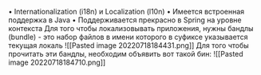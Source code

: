 • Internationalization (i18n) и Localization (l10n) 
• Имеется встроенная поддержка в Java 
• Поддерживается прекрасно в Spring на уровне контекста
Для того чтобы локализовывать приложения, нужны бандлы (bundle) - это набор файлов в имени которого в суфиксе указывается текущая локаль
![[Pasted image 20220718184431.png]]
Для того чтобы прочитать эти бандлы, необходим объявить вот такой бин:
![[Pasted image 20220718184710.png]]

